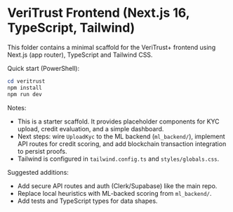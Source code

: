 # VeriTrust Frontend (Next.js 16, TypeScript, Tailwind)

This folder contains a minimal scaffold for the VeriTrust+ frontend using Next.js (app router), TypeScript and Tailwind CSS.

Quick start (PowerShell):

```powershell
cd veritrust
npm install
npm run dev
```

Notes:

- This is a starter scaffold. It provides placeholder components for KYC upload, credit evaluation, and a simple dashboard.
- Next steps: wire `UploadKyc` to the ML backend (`ml_backend/`), implement API routes for credit scoring, and add blockchain transaction integration to persist proofs.
- Tailwind is configured in `tailwind.config.ts` and `styles/globals.css`.

Suggested additions:

- Add secure API routes and auth (Clerk/Supabase) like the main repo.
- Replace local heuristics with ML-backed scoring from `ml_backend/`.
- Add tests and TypeScript types for data shapes.
